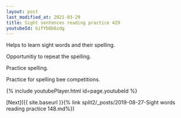 ```yaml
---
layout: post
last_modified_at: 2021-03-29
title: Sight sentences reading practice 429
youtubeId: GifYbOb6zdg
---
```

 
 
Helps to learn sight words and their spelling.

Opportunitiy to repeat the spelling. 

Practice spelling. 
 
Practice for spelling bee competitions. 
 
{% include youtubePlayer.html id=page.youtubeId %}
 
 

[Next]({{ site.baseurl }}{% link  split2/_posts/2019-08-27-Sight words reading practice 148.md%})
 
